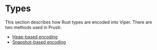 # Types

This section describes how Rust types are encoded into Viper. There are two methods used in Prusti:

- [Heap-based encoding](types-heap.md)
- [Snapshot-based encoding](types-snap.md)
